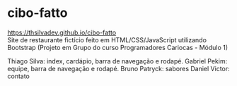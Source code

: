 # cibo-fatto
  https://thsilvadev.github.io/cibo-fatto  
Site de restaurante fictício feito em HTML/CSS/JavaScript utilizando Bootstrap (Projeto em Grupo do curso Programadores Cariocas - Módulo 1)

Thiago Silva: index, cardápio, barra de navegação e rodapé.
Gabriel Pekim: equipe, barra de navegação e rodapé.
Bruno Patryck: sabores
Daniel Victor: contato
